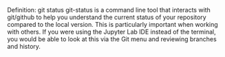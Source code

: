 Definition: git status
git-status is a command line tool that interacts with git/github to help you understand the current status of your repository 
compared to the local version. This is particularly important when working with others.
If you were using the Jupyter Lab IDE instead of the terminal, you would be able to look at this via the Git menu and reviewing branches and history.
